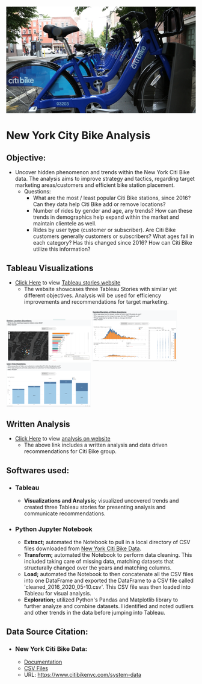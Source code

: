 <img src="assets/img/citi-bike-wallpaper.jpg"
     alt="Markdown Monster icon" />
     
# **New York City Bike Analysis**

## **Objective:** 
* Uncover hidden phenomenon and trends within the New York Citi Bike data. The analysis aims to improve strategy and tactics, regarding target marketing areas/customers and efficient bike station placement.
  * Questions:
    * What are the most / least popular Citi Bike stations, since 2016? Can they data help Citi Bike add or remove locations?
    * Number of rides by gender and age, any trends? How can these trends in demographics help expand within the market and maintain clientele as well. 
    * Rides by user type (customer or subscriber). Are Citi Bike customers generally customers or subscribers? What ages fall in each category? Has this changed since 2016? How can Citi Bike utilize this information?

## **Tableau Visualizations**
  * [Click Here](https://hedeencharles.github.io/Citibike_Analysis/index.html) to view <u>Tableau stories website</u>
    * The website showcases three Tableau Stories with similar yet different objectives. Analysis will be used for efficiency improvements and recommendations for target marketing. 

<img src="assets/img/station_location_story.png" alt="drawing" width="225"/>
<img src="assets/img/number_rides_story.png" alt="drawing" width="225"/>
<img src="assets/img/user_type_story.png" alt="drawing" width="225"/>


## **Written Analysis**
  * [Click Here](https://hedeencharles.github.io/Citibike_Analysis/analysis.html) to view <u>analysis on website</u>
    * The above link includes a written analysis and data driven recommendations for Citi Bike group.

## **Softwares used:**
* ### Tableau
  * **Visualizations and Analysis;** visualized uncovered trends and created three Tableau stories for presenting analysis and communicate recommendations. 
* ### Python Jupyter Notebook
  * **Extract;** automated the Notebook to pull in a local directory of CSV files downloaded from [New York Citi Bike Data](https://s3.amazonaws.com/tripdata/index.html). 
  * **Transform;** automated the Notebook to perform data cleaning. This included taking care of missing data, matching datasets that structurally changed over the years and matching columns.
  * **Load;** automated the Notebook to then concatenate all the CSV files into one DataFrame and exported the DataFrame to a CSV file called 'cleaned_2016_2020_05-10.csv'. This CSV file was then loaded into Tableau for visual analysis.
  * **Exploration;** utilized Python's Pandas and Matplotlib library to further analyze and combine datasets. I identified and noted outliers and other trends in the data before jumping into Tableau.

  
## **Data Source Citation:**
* ### New York Citi Bike Data:
  * [Documentation](https://www.citibikenyc.com/system-data)
  * [CSV Files](https://s3.amazonaws.com/tripdata/index.html)
  * URL: https://www.citibikenyc.com/system-data